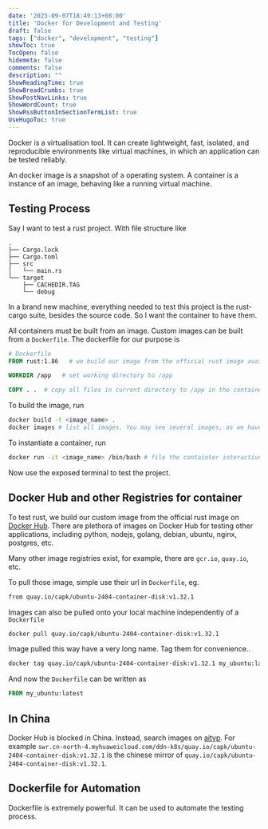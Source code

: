 ```yaml
---
date: '2025-09-07T18:49:13+08:00'
title: 'Docker for Development and Testing'
draft: false
tags: ["docker", "development", "testing"]
showToc: true
TocOpen: false
hidemeta: false
comments: false
description: ""
ShowReadingTime: true
ShowBreadCrumbs: true
ShowPostNavLinks: true
ShowWordCount: true
ShowRssButtonInSectionTermList: true
UseHugoToc: true
---
```


Docker is a virtualisation tool. 
It can create lightweight, fast, isolated, and reproducible environments like virtual machines, in which an application can be tested reliably.

An docker image is a snapshot of a operating system. 
A container is a instance of an image, behaving like a running virtual machine.

## Testing Process

Say I want to test a rust project. 
With file structure like
```
.
├── Cargo.lock
├── Cargo.toml
├── src
│   └── main.rs
└── target
    ├── CACHEDIR.TAG
    └── debug
```

In a brand new machine, everything needed to test this project is the rust-cargo suite, besides the source code.
So I want the container to have them.

All containers must be built from an image. 
Custom images can be built from a `Dockerfile`. 
The dockerfile for our purpose is 

```Dockerfile 
# Dockerfile
FROM rust:1.86   # we build our image from the official rust image available on docker hub

WORKDIR /app   # set working directory to /app

COPY . .  # copy all files in current directory to /app in the container
````

To build the image, run 

```bash
docker build -t <image_name> .
docker images # list all images. You may see several images, as we have pulled one from Docker Hub
```

To instantiate a container, run 

```bash 
docker run -it <image_name> /bin/bash # file the containter interactively in command mode
```

Now use the exposed terminal to test the project.


## Docker Hub and other Registries for container

To test rust, we build our custom image from the official rust image on [Docker Hub](https://hub.docker.com/_/rust). 
There are plethora of images on Docker Hub for testing other applications, including python, nodejs, golang, debian, ubuntu, nginx, postgres, etc.

Many other image registries exist, for example, there are `gcr.io`, `quay.io`, etc.

To pull those image, simple use their url in `Dockerfile`, eg.

```Dockerfile
from quay.io/capk/ubuntu-2404-container-disk:v1.32.1
```

Images can also be pulled onto your local machine independently of a `Dockerfile`

```bash
docker pull quay.io/capk/ubuntu-2404-container-disk:v1.32.1
```

Image pulled this way have a very long name. Tag them for convenience..

```bash
docker tag quay.io/capk/ubuntu-2404-container-disk:v1.32.1 my_ubuntu:latest
```

And now the `Dockerfile` can be written as 

```Dockerfile
FROM my_ubuntu:latest
```

## In China

Docker Hub is blocked in China. 
Instead, search images on [aityp](https://docker.aityp.com/).
For example `swr.cn-north-4.myhuaweicloud.com/ddn-k8s/quay.io/capk/ubuntu-2404-container-disk:v1.32.1` is the chinese mirror of `quay.io/capk/ubuntu-2404-container-disk:v1.32.1`.

## Dockerfile for Automation

Dockerfile is extremely powerful. 
It can be used to automate the testing process.

